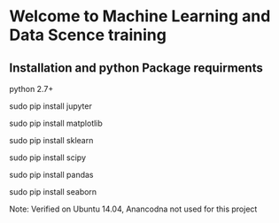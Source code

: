 # Welcome to Machine Learning and Data Scence training

## Installation and python Package requirments 
 <p> python 2.7+
 <p> sudo pip install jupyter
 <p> sudo pip install matplotlib
 <p> sudo pip install sklearn
 <p> sudo pip install scipy
 <p> sudo pip install pandas
 <p> sudo pip install seaborn

Note: Verified on Ubuntu 14.04, Anancodna not used for this project

